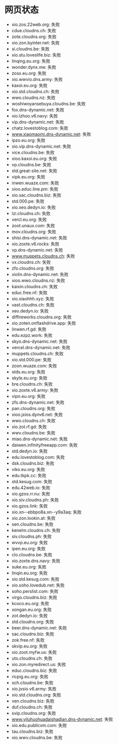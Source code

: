 # 网页状态
- xio.zos.22web.org: 失败
- cdue.cloudns.ch: 失败
- zote.cloudns.org: 失败
- xio.zon.byinter.net: 失败
- si.cloudns.be: 失败
- xio.stu.loveslife.biz: 失败
- linqing.eu.org: 失败
- wonder.dynx.me: 失败
- zosx.eu.org: 失败
- xio.wwvio.dns.army: 失败
- kaxoi.eu.org: 失败
- xio.std.cloudns.ch: 失败
- wwo.cloudns.nz: 失败
- woshiwoyansebuya.cloudns.be: 失败
- fox.dns-dynamic.net: 失败
- xio.lzhoo.v6.navy: 失败
- vip.dns-dynamic.net: 失败
- chatz.lovestoblog.com: 失败
- www.xiaomaomi.dns-dynamic.net: 失败
- ipzo.eu.org: 失败
- xio.vip.dns-dynamic.net: 失败
- vice.cloudns.be: 失败
- xioo.kaxoi.eu.org: 失败
- vp.cloudns.be: 失败
- std.great-site.net: 失败
- vipk.eu.org: 失败
- inwen.wuaze.com: 失败
- xioo.educ.line.pm: 失败
- xio.sac.cloudns.biz: 失败
- std.000.pe: 失败
- xio.xeo.dedyn.io: 失败
- lzi.cloudns.ch: 失败
- vercl.eu.org: 失败
- zoot.unaux.com: 失败
- mov.cloudns.org: 失败
- shisi.dns-dynamic.net: 失败
- xio.zoxte.v6.rocks: 失败
- vp.dns-dynamic.net: 失败
- www.muppets.cloudns.ch: 失败
- vx.cloudns.ch: 失败
- zfo.cloudns.org: 失败
- xiolin.dns-dynamic.net: 失败
- xioo.wwo.cloudns.nz: 失败
- kaixin.cloudns.ch: 失败
- educ.free.nf: 失败
- xio.xiaohhh.xyz: 失败
- vast.cloudns.ch: 失败
- xeo.dedyn.io: 失败
- diffireworks.cloudns.org: 失败
- xio.zoten.onflashdrive.app: 失败
- linwen.rf.gd: 失败
- edu.ezpz.work: 失败
- skyo.dns-dynamic.net: 失败
- vercel.dns-dynamic.net: 失败
- muppets.cloudns.ch: 失败
- xio.std.000.pe: 失败
- zoon.wuaze.com: 失败
- stds.eu.org: 失败
- skyle.eu.org: 失败
- bre.cloudns.ch: 失败
- xio.zoxte.v6.army: 失败
- vipn.eu.org: 失败
- zfo.dns-dynamic.net: 失败
- pan.cloudns.org: 失败
- xioo.jxios.dynv6.net: 失败
- wwo.cloudns.ch: 失败
- xio.zot.rf.gd: 失败
- wwv.cloudns.be: 失败
- miao.dns-dynamic.net: 失败
- daiwen.infinityfreeapp.com: 失败
- std.dedyn.io: 失败
- edu.lovestoblog.com: 失败
- dsk.cloudns.biz: 失败
- viko.eu.org: 失败
- edu.tkpk.cc: 失败
- std.kesug.com: 失败
- edu.42web.io: 失败
- xio.gzos.rr.nu: 失败
- xio.siv.cloudns.ph: 失败
- xio.gzos.link: 失败
- xio.xn--ebbpo8a.xn--y9a3aq: 失败
- xio.zon.lookin.at: 失败
- sen.cloudns.be: 失败
- kenelm.cloudns.ch: 失败
- siv.cloudns.ph: 失败
- wvvp.eu.org: 失败
- ipen.eu.org: 失败
- clo.cloudns.be: 失败
- xio.zoxte.dns.navy: 失败
- suke.eu.org: 失败
- linqin.eu.org: 失败
- xio.std.kesug.com: 失败
- xio.soho.lovedub.net: 失败
- soho.perslist.com: 失败
- virgo.cloudns.biz: 失败
- kcoco.eu.org: 失败
- xongan.eu.org: 失败
- zot.dedyn.io: 失败
- std.cloudns.org: 失败
- beer.dns-dynamic.net: 失败
- sac.cloudns.biz: 失败
- zok.free.nf: 失败
- skvip.eu.org: 失败
- xio.zoot.myfw.us: 失败
- uto.cloudns.ch: 失败
- xio.zon.myredirect.us: 失败
- educ.cloudns.biz: 失败
- ricpig.eu.org: 失败
- sch.cloudns.be: 失败
- xio.jxsio.v6.army: 失败
- xio.std.cloudns.org: 失败
- ven.cloudns.biz: 失败
- duf.cloudns.ch: 失败
- svip.cloudns.org: 失败
- www.yiluhuohuadaishadian.dns-dynamic.net: 失败
- xio.edu.publicvm.com: 失败
- tau.cloudns.biz: 失败
- xio.wwv.cloudns.be: 失败
